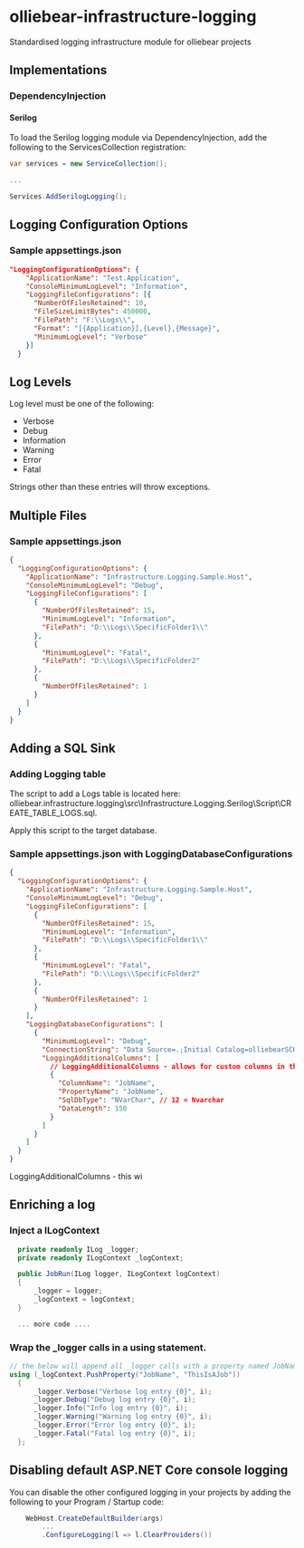 # olliebear-infrastructure-logging

Standardised logging infrastructure module for olliebear projects

## Implementations

### DependencyInjection

#### Serilog

To load the Serilog logging module via DependencyInjection, add the following to the ServicesCollection registration:

```C#
var services = new ServiceCollection();

...

Services.AddSerilogLogging();
```

## Logging Configuration Options

### Sample appsettings.json

```json
"LoggingConfigurationOptions": {
    "ApplicationName": "Test.Application",
    "ConsoleMinimumLogLevel": "Information",
    "LoggingFileConfigurations": [{
      "NumberOfFilesRetained": 10,
	  "FileSizeLimitBytes": 450000,
	  "FilePath": "F:\\Logs\\",
	  "Format": "[{Application}],{Level},{Message}",
      "MinimumLogLevel": "Verbose"
    }]
  }

```

## Log Levels

Log level must be one of the following:

- Verbose
- Debug
- Information
- Warning
- Error
- Fatal

Strings other than these entries will throw exceptions.

## Multiple Files

### Sample appsettings.json

```json
{
  "LoggingConfigurationOptions": {
    "ApplicationName": "Infrastructure.Logging.Sample.Host",
    "ConsoleMinimumLogLevel": "Debug",
    "LoggingFileConfigurations": [
      {
        "NumberOfFilesRetained": 15,
        "MinimumLogLevel": "Information",
        "FilePath": "D:\\Logs\\SpecificFolder1\\"
      },
      {
        "MinimumLogLevel": "Fatal",
        "FilePath": "D:\\Logs\\SpecificFolder2"
      },
      {
        "NumberOfFilesRetained": 1
      }
    ]
  }
}
```

## Adding a SQL Sink

### Adding Logging table

The script to add a Logs table is located here: olliebear.infrastructure.logging\src\Infrastructure.Logging.Serilog\Script\CREATE_TABLE_LOGS.sql.

Apply this script to the target database.

### Sample appsettings.json with LoggingDatabaseConfigurations

```json
{
  "LoggingConfigurationOptions": {
    "ApplicationName": "Infrastructure.Logging.Sample.Host",
    "ConsoleMinimumLogLevel": "Debug",
    "LoggingFileConfigurations": [
      {
        "NumberOfFilesRetained": 15,
        "MinimumLogLevel": "Information",
        "FilePath": "D:\\Logs\\SpecificFolder1\\"
      },
      {
        "MinimumLogLevel": "Fatal",
        "FilePath": "D:\\Logs\\SpecificFolder2"
      },
      {
        "NumberOfFilesRetained": 1
      }
    ],
    "LoggingDatabaseConfigurations": [
      {
        "MinimumLogLevel": "Debug",
        "ConnectionString": "Data Source=.;Initial Catalog=olliebearSCHEDULE;Integrated Security=true;",
        "LoggingAdditionalColumns": [
          // LoggingAdditionalColumns - allows for custom columns in the log table. PLEASE remember to add the colum with correct type and length to the Logs table
          {
            "ColumnName": "JobName",
            "PropertyName": "JobName",
            "SqlDbType": "NVarChar", // 12 = Nvarchar
            "DataLength": 150
          }
        ]
      }
    ]
  }
}
```

LoggingAdditionalColumns - this wi

## Enriching a log

### Inject a ILogContext

```C#
  private readonly ILog _logger;
  private readonly ILogContext _logContext;

  public JobRun(ILog logger, ILogContext logContext)
  {
      _logger = logger;
      _logContext = logContext;
  }

  ... more code ....
```

### Wrap the \_logger calls in a using statement.

```C#
// the below will append all _logger calls with a property named JobName with the value of ThisIsAJob
using (_logContext.PushProperty("JobName", "ThisIsAJob"))
  {
      _logger.Verbose("Verbose log entry {0}", i);
      _logger.Debug("Debug log entry {0}", i);
      _logger.Info("Info log entry {0}", i);
      _logger.Warning("Warning log entry {0}", i);
      _logger.Error("Error log entry {0}", i);
      _logger.Fatal("Fatal log entry {0}", i);
  };

```

## Disabling default ASP.NET Core console logging

You can disable the other configured logging in your projects by adding the following to your Program / Startup code:

```C#
	WebHost.CreateDefaultBuilder(args)
		...
		.ConfigureLogging(l => l.ClearProviders())
```
